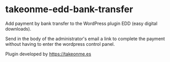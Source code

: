 # takeonme-edd-bank-transfer
Add payment by bank transfer to the WordPress plugin EDD (easy digital downloads).

Send in the body of the administrator's email a link to complete the payment without having to enter the wordpress control panel.

Plugin developed by https://takeonme.es
